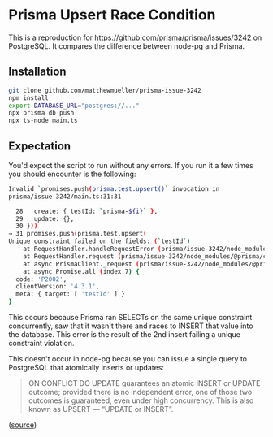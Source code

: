 # Prisma Upsert Race Condition

This is a reproduction for https://github.com/prisma/prisma/issues/3242 on PostgreSQL. It compares the difference between node-pg and Prisma.

## Installation

```sh
git clone github.com/matthewmueller/prisma-issue-3242
npm install
export DATABASE_URL="postgres://..."
npx prisma db push
npx ts-node main.ts
```

## Expectation

You'd expect the script to run without any errors. If you run it a few times you should encounter is the following:

```sh
Invalid `promises.push(prisma.test.upsert()` invocation in
prisma/issue-3242/main.ts:31:31

  28   create: { testId: `prisma-${i}` },
  29   update: {},
  30 }))
→ 31 promises.push(prisma.test.upsert(
Unique constraint failed on the fields: (`testId`)
    at RequestHandler.handleRequestError (prisma/issue-3242/node_modules/@prisma/client/runtime/index.js:29909:13)
    at RequestHandler.request (prisma/issue-3242/node_modules/@prisma/client/runtime/index.js:29892:12)
    at async PrismaClient._request (prisma/issue-3242/node_modules/@prisma/client/runtime/index.js:30864:16)
    at async Promise.all (index 7) {
  code: 'P2002',
  clientVersion: '4.3.1',
  meta: { target: [ 'testId' ] }
}
```

This occurs because Prisma ran SELECTs on the same unique constraint concurrently, saw that it wasn't there and races to INSERT that value into the database. This error is the result of the 2nd insert failing a unique constraint violation.

This doesn't occur in node-pg because you can issue a single query to PostgreSQL that atomically inserts or updates:

> ON CONFLICT DO UPDATE guarantees an atomic INSERT or UPDATE outcome; provided there is no independent error, one of those two outcomes is guaranteed, even under high concurrency. This is also known as UPSERT — “UPDATE or INSERT”.

([source](https://www.postgresql.org/docs/current/sql-insert.html))
